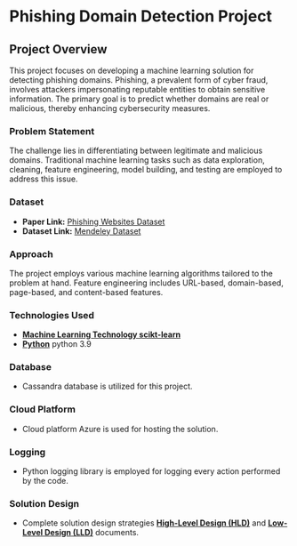 # Phishing Domain Detection Project

## Project Overview
This project focuses on developing a machine learning solution for detecting phishing domains. Phishing, a prevalent form of cyber fraud, involves attackers impersonating reputable entities to obtain sensitive information. The primary goal is to predict whether domains are real or malicious, thereby enhancing cybersecurity measures.

### Problem Statement
The challenge lies in differentiating between legitimate and malicious domains. Traditional machine learning tasks such as data exploration, cleaning, feature engineering, model building, and testing are employed to address this issue.

### Dataset
- **Paper Link:** [Phishing Websites Dataset](https://www.sciencedirect.com/science/article/pii/S2352340920313202)
- **Dataset Link:** [Mendeley Dataset](https://data.mendeley.com/datasets/72ptz43s9v/1)

### Approach
The project employs various machine learning algorithms tailored to the problem at hand. Feature engineering includes URL-based, domain-based, page-based, and content-based features.

### Technologies Used
- [**Machine Learning Technology scikt-learn**](https://scikit-learn.org/stable/index.html)
- [**Python**](https://www.python.org/) python 3.9

### Database
- Cassandra database is utilized for this project.

### Cloud Platform
- Cloud platform Azure is used for hosting the solution.

### Logging
- Python logging library is employed for logging every action performed by the code. 

### Solution Design
- Complete solution design strategies [**High-Level Design (HLD)**](https://github.com/rishabh11336/Phishing-Domain-Detection-Model/blob/main/High-Level%20Design%20(HLD).pdf) and [**Low-Level Design (LLD)**](https://www.example.com) documents.


